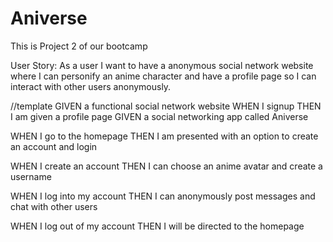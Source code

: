 # Aniverse
This is Project 2 of our bootcamp 

User Story: As a user I want to have a anonymous social network website where I can personify an anime character and have a profile page so I can interact with other users anonymously.

//template GIVEN a functional social network website WHEN I signup THEN I am given a profile page
GIVEN a social networking app called Aniverse

WHEN I go to the homepage
THEN I am presented with an option to create an account and login

WHEN I create an account
THEN I can choose an anime avatar and create a username

WHEN I log into my account
THEN I can anonymously post messages and chat with other users

WHEN I log out of my account
THEN I will be directed to the homepage
